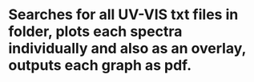 # Searches for all UV-VIS txt files in folder, plots each spectra individually and also as an overlay, outputs each graph as pdf.
